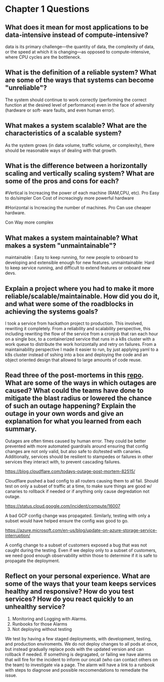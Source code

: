 # Chapter 1 Questions

## What does it mean for most applications to be data-intensive instead of compute-intensive?

data is its primary challenge—the quantity of data, the complexity of data, or the speed at
which  it  is  changing—as  opposed  to  compute-intensive,  where  CPU  cycles  are  the
bottleneck.

## What is the definition of a reliable system? What are some of the ways that systems can become "unreliable"?

The system should continue to work correctly (performing the correct function at
the desired level of performance) even in the face of adversity (hardware or soft‐
ware faults, and even human error).

## What makes a system scalable? What are the characteristics of a scalable system?

As the system grows (in data volume, traffic volume, or complexity), there should
be reasonable ways of dealing with that growth.

## What is the difference between a horizontally scaling and vertically scaling system? What are some of the pros and cons for each?

#Vertical is Increacing the power of each machine (RAM,CPU, etc).
Pro
Easy to do/simpler 
Con
Cost of increacingly more powerful hardware

#Horizontal is Increacing the number of machines.
Pro
Can use cheaper hardware.

Con
Way more complex

## What makes a system maintainable? What makes a system "unmaintainable"?

maintainable : Easy to keep running, for new people to onboard to developing and extensible enough for new features.
unmaintainable: Hard to keep service running, and difficult to extend features or onboard new devs.

## Explain a project where you had to make it more reliable/scalable/maintainable. How did you do it, and what were some of the roadblocks in achieving the systems goals?

I took a service from hackathon project to production.  This involved, rewriting it completely.
From a reliability and scalability perspective, this including rewriting the flow of the service from a cronjob that ran each hour on a single box, to a containerized service that runs in a k8s cluster with a work queue to distribute the work horizontally and retry on failures.
From a maintainability perspective I made it easier to run, by just applying yaml to a k8s cluster instead of sshing into a box and deploying the code and an object oriented design that allowed to large amounts of code reuse.

## Read three of the post-mortems in this [repo](https://github.com/danluu/post-mortems). What are some of the ways in which outages are caused? What could the teams have done to mitigate the blast radius or lowered the chance of such an outage happening? Explain the outage in your own words and give an explanation for what you learned from each summary.

Outages are often times caused by human error.  They could be better prevented with more automated guardrails around ensuring that config changes are not only valid, but also safe to do/tested with canaries.
Additionally, services should be resilient to stampedes or failures in other services they interact with, to prevent cascading failures.

https://blog.cloudflare.com/todays-outage-post-mortem-82515/

Cloudflare pushed a bad config to all routers causing them to all fail.
Should test on only a subset of traffic at a time, to make sure things are good w/ canaries to rollback if needed or if anything only cause degredation not outage.

https://status.cloud.google.com/incident/compute/16007

A bad GCP config change was propagated.  Similarly, testing with only a subset would have helped ensure the config was good to go.

https://azure.microsoft.com/en-us/blog/update-on-azure-storage-service-interruption/

A config change to a subset of customers exposed a bug that was not caught during the testing.
Even if we deploy only to a subset of customers, we need good enough observability within those to determine if it is safe to propagate the deployment.

## Reflect on your personal experience. What are some of the ways that your team keeps services healthy and responsive? How do you test services? How do you react quickly to an unhealthy service?

1. Monitoring and Logging with Alarms.
2. Runbooks for those Alarms
3. Not deploying without testing

We test by having a few staged deployments, with development, testing, and production enviroments.  We do not deploy changes to all pods at once, but instead gradually replace pods with the updated version and can rollback if needed.
If something is degragated, or failing we have alarms that will fire for the incident to inform our oncall (who can contact others on the team) to investigate via a page.
The alarm will have a link to a runbook with steps to diagnose and possible reccomendations to remediate the issue.

